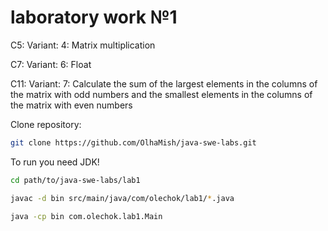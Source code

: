 # laboratory work №1

C5: Variant: 4: Matrix multiplication

C7: Variant: 6: Float

C11: Variant: 7: Calculate the sum of the largest elements in the columns of the 
matrix with odd numbers and the smallest elements in the columns of the matrix with even numbers

Clone repository:
```bash
git clone https://github.com/OlhaMish/java-swe-labs.git
```

To run you need JDK! 
```bash
cd path/to/java-swe-labs/lab1
```

```bash
javac -d bin src/main/java/com/olechok/lab1/*.java
```

```bash
java -cp bin com.olechok.lab1.Main
```
